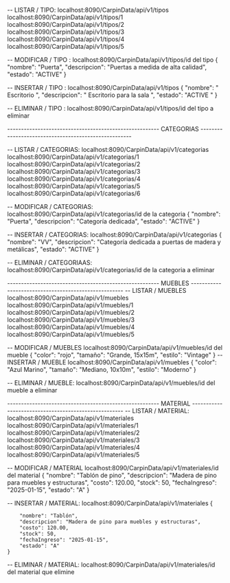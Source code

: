 -- LISTAR / TIPO:
localhost:8090/CarpinData/api/v1/tipos
localhost:8090/CarpinData/api/v1/tipos/1
localhost:8090/CarpinData/api/v1/tipos/2
localhost:8090/CarpinData/api/v1/tipos/3
localhost:8090/CarpinData/api/v1/tipos/4
localhost:8090/CarpinData/api/v1/tipos/5

-- MODIFICAR / TIPO :
localhost:8090/CarpinData/api/v1/tipos/id del tipo
 {
        "nombre": "Puerta",
        "descripcion": "Puertas a medida de alta calidad",
        "estado": "ACTIVE"
}

-- INSERTAR / TIPO :
localhost:8090/CarpinData/api/v1/tipos
{
        "nombre": " Escritorio ",
        "descripcion": " Escritorio para la sala ",
        "estado": "ACTIVE "
    }

-- ELIMINAR / TIPO :
localhost:8090/CarpinData/api/v1/tipos/id del tipo a eliminar

------------------------------------------------------- CATEGORIAS -----------------------------------------------------

-- LISTAR / CATEGORIAS: 
localhost:8090/CarpinData/api/v1/categorias
localhost:8090/CarpinData/api/v1/categorias/1
localhost:8090/CarpinData/api/v1/categorias/2
localhost:8090/CarpinData/api/v1/categorias/3
localhost:8090/CarpinData/api/v1/categorias/4
localhost:8090/CarpinData/api/v1/categorias/5
localhost:8090/CarpinData/api/v1/categorias/6

-- MODIFICAR / CATEGORIAS:
localhost:8090/CarpinData/api/v1/categorias/id de la categoria
{
        "nombre": "Puerta",
        "descripcion": "Categoría dedicada",
        "estado": "ACTIVE"
    }

-- INSERTAR / CATEGORIAS:
localhost:8090/CarpinData/api/v1/categorias
{
        "nombre": "VV",
        "descripcion": "Categoría dedicada a puertas de madera y metálicas",
        "estado": "ACTIVE"
    }

-- ELIMINAR / CATEGORIAAS:
localhost:8090/CarpinData/api/v1/categorias/id de la categoria a eliminar


------------------------------------------------------- MUEBLES -----------------------------------------------------
-- LISTAR / MUEBLES
localhost:8090/CarpinData/api/v1/muebles
localhost:8090/CarpinData/api/v1/muebles/1
localhost:8090/CarpinData/api/v1/muebles/2
localhost:8090/CarpinData/api/v1/muebles/3
localhost:8090/CarpinData/api/v1/muebles/4
localhost:8090/CarpinData/api/v1/muebles/5

-- MODIFICAR / MUEBLES
localhost:8090/CarpinData/api/v1/muebles/id del mueble
{
        "color": "rojo",
        "tamaño": "Grande, 15x15m",
        "estilo": "Vintage"
}
-- INSERTAR / MUEBLE
localhost:8090/CarpinData/api/v1/muebles
{
        "color": "Azul Marino",
        "tamaño": "Mediano, 10x10m",
        "estilo": "Moderno"
    }


-- ELIMINAR / MUEBLE:
localhost:8090/CarpinData/api/v1/muebles/id del mueble a eliminar

------------------------------------------------------- MATERIAL -----------------------------------------------------
-- LISTAR / MATERIAL:
localhost:8090/CarpinData/api/v1/materiales
localhost:8090/CarpinData/api/v1/materiales/1
localhost:8090/CarpinData/api/v1/materiales/2
localhost:8090/CarpinData/api/v1/materiales/3
localhost:8090/CarpinData/api/v1/materiales/4
localhost:8090/CarpinData/api/v1/materiales/5

-- MODIFICAR / MATERIAL
localhost:8090/CarpinData/api/v1/materiales/id del material
{
        "nombre": "Tablón de pino",
        "descripcion": "Madera de pino para muebles y estructuras",
        "costo": 120.00,
        "stock": 50,
        "fechaIngreso": "2025-01-15",
        "estado": "A"
}

-- INSERTAR / MATERIAL:
localhost:8090/CarpinData/api/v1/materiales
{

        "nombre": "Tablón",
        "descripcion": "Madera de pino para muebles y estructuras",
        "costo": 120.00,
        "stock": 50,
        "fechaIngreso": "2025-01-15",
        "estado": "A"
    }


-- ELIMINAR / MATERIAL: 
localhost:8090/CarpinData/api/v1/materiales/id del material que elimine
